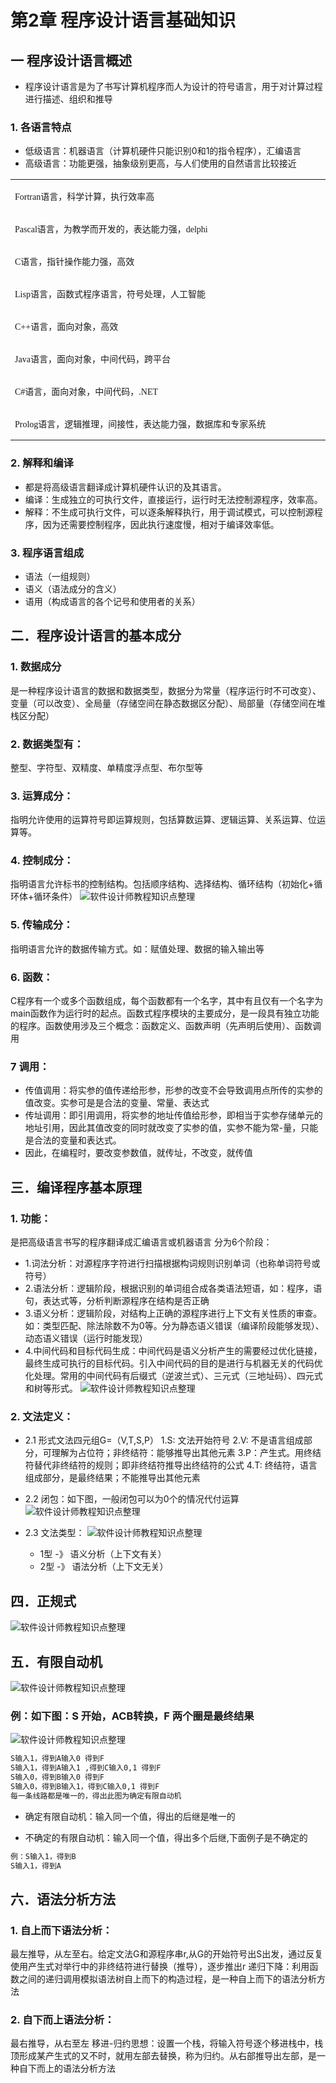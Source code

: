 # 第2章 程序设计语言基础知识

##  一  程序设计语言概述
- 程序设计语言是为了书写计算机程序而人为设计的符号语言，用于对计算过程进行描述、组织和推导


### 1. 各语言特点
- 低级语言：机器语言（计算机硬件只能识别0和1的指令程序），汇编语言
- 高级语言：功能更强，抽象级别更高，与人们使用的自然语言比较接近

<table width="568">
    <tbody>
        <tr class="firstRow">
            <td width="568" valign="top" style="padding: 0px 7px; border-width: 1px; border-color: windowtext;">
                <p>
                    <span style=";font-family:宋体;font-size:14px">Fortran<span style="font-family:宋体">语言，科学计算，执行效率高</span></span>
                </p>
            </td>
        </tr>
        <tr>
            <td width="568" valign="top" style="padding: 0px 7px; border-left-width: 1px; border-left-color: windowtext; border-right-width: 1px; border-right-color: windowtext; border-top: none; border-bottom-width: 1px; border-bottom-color: windowtext;">
                <p>
                    <span style=";font-family:宋体;font-size:14px">Pascal<span style="font-family:宋体">语言，为教学而开发的，表达能力强，</span><span style="font-family:Calibri">delphi</span></span>
                </p>
            </td>
        </tr>
        <tr>
            <td width="568" valign="top" style="padding: 0px 7px; border-left-width: 1px; border-left-color: windowtext; border-right-width: 1px; border-right-color: windowtext; border-top: none; border-bottom-width: 1px; border-bottom-color: windowtext;">
                <p>
                    <span style=";font-family:宋体;font-size:14px">C<span style="font-family:宋体">语言，指针操作能力强，高效</span></span>
                </p>
            </td>
        </tr>
        <tr>
            <td width="568" valign="top" style="padding: 0px 7px; border-left-width: 1px; border-left-color: windowtext; border-right-width: 1px; border-right-color: windowtext; border-top: none; border-bottom-width: 1px; border-bottom-color: windowtext;">
                <p>
                    <span style=";font-family:宋体;font-size:14px">Lisp<span style="font-family:宋体">语言，函数式程序语言，符号处理，人工智能</span></span>
                </p>
            </td>
        </tr>
        <tr>
            <td width="568" valign="top" style="padding: 0px 7px; border-left-width: 1px; border-left-color: windowtext; border-right-width: 1px; border-right-color: windowtext; border-top: none; border-bottom-width: 1px; border-bottom-color: windowtext;">
                <p>
                    <span style=";font-family:宋体;font-size:14px">C++<span style="font-family:宋体">语言，面向对象，高效</span></span>
                </p>
            </td>
        </tr>
        <tr>
            <td width="568" valign="top" style="padding: 0px 7px; border-left-width: 1px; border-left-color: windowtext; border-right-width: 1px; border-right-color: windowtext; border-top: none; border-bottom-width: 1px; border-bottom-color: windowtext;">
                <p>
                    <span style=";font-family:宋体;font-size:14px">Java<span style="font-family:宋体">语言，面向对象，中间代码，跨平台</span></span>
                </p>
            </td>
        </tr>
        <tr>
            <td width="568" valign="top" style="padding: 0px 7px; border-left-width: 1px; border-left-color: windowtext; border-right-width: 1px; border-right-color: windowtext; border-top: none; border-bottom-width: 1px; border-bottom-color: windowtext;">
                <p>
                    <span style=";font-family:宋体;font-size:14px">C#<span style="font-family:宋体">语言，面向对象，中间代码，</span><span style="font-family:Calibri">.NET</span></span>
                </p>
            </td>
        </tr>
        <tr>
            <td width="568" valign="top" style="padding: 0px 7px; border-left-width: 1px; border-left-color: windowtext; border-right-width: 1px; border-right-color: windowtext; border-top: none; border-bottom-width: 1px; border-bottom-color: windowtext;">
                <p>
                    <span style=";font-family:宋体;font-size:14px">Prolog<span style="font-family:宋体">语言，逻辑推理，间接性，表达能力强，数据库和专家系统</span></span>
                </p>
            </td>
        </tr>
    </tbody>
</table>

### 2. 解释和编译
- 都是将高级语言翻译成计算机硬件认识的及其语言。
- 编译：生成独立的可执行文件，直接运行，运行时无法控制源程序，效率高。
- 解释：不生成可执行文件，可以逐条解释执行，用于调试模式，可以控制源程序，因为还需要控制程序，因此执行速度慢，相对于编译效率低。

### 3. 程序语言组成
- 语法（一组规则）
- 语义（语法成分的含义）
- 语用（构成语言的各个记号和使用者的关系）

## 二．程序设计语言的基本成分

### 1.  数据成分
是一种程序设计语言的数据和数据类型，数据分为常量（程序运行时不可改变）、变量（可以改变）、全局量（存储空间在静态数据区分配）、局部量（存储空间在堆栈区分配）

### 2.  数据类型有：
整型、字符型、双精度、单精度浮点型、布尔型等

### 3.  运算成分：
指明允许使用的运算符号即运算规则，包括算数运算、逻辑运算、关系运算、位运算等。

### 4.  控制成分：
指明语言允许标书的控制结构。包括顺序结构、选择结构、循环结构（初始化+循环体+循环条件）
![软件设计师教程知识点整理](./images/2-2.png)

### 5.  传输成分：
指明语言允许的数据传输方式。如：赋值处理、数据的输入输出等

### 6.  函数：
C程序有一个或多个函数组成，每个函数都有一个名字，其中有且仅有一个名字为main函数作为运行时的起点。函数式程序模块的主要成分，是一段具有独立功能的程序。函数使用涉及三个概念：函数定义、函数声明（先声明后使用）、函数调用

### 7 调用：
- 传值调用：将实参的值传递给形参，形参的改变不会导致调用点所传的实参的值改变。实参可是是合法的变量、常量、表达式
- 传址调用：即引用调用，将实参的地址传值给形参，即相当于实参存储单元的地址引用，因此其值改变的同时就改变了实参的值，实参不能为常-量，只能是合法的变量和表达式。
- 因此，在编程时，要改变参数值，就传址，不改变，就传值

## 三．编译程序基本原理
### 1.  功能：
是把高级语言书写的程序翻译成汇编语言或机器语言
分为6个阶段：
- 1.词法分析：对源程序字符进行扫描根据构词规则识别单词（也称单词符号或符号）
- 2.语法分析：逻辑阶段，根据识别的单词组合成各类语法短语，如：程序，语句，表达式等，分析判断源程序在结构是否正确
- 3.语义分析：逻辑阶段，对结构上正确的源程序进行上下文有关性质的审查。如：类型匹配、除法除数不为0等。分为静态语义错误（编译阶段能够发现）、动态语义错误（运行时能发现）
- 4.中间代码和目标代码生成：中间代码是语义分析产生的需要经过优化链接，最终生成可执行的目标代码。引入中间代码的目的是进行与机器无关的代码优化处理。常用的中间代码有后缀式（逆波兰式）、三元式（三地址码）、四元式和树等形式。
![软件设计师教程知识点整理](./images/2-2.png)



### 2.  文法定义：
- 2.1 形式文法四元组G=（V,T,S,P）
    1.S: 文法开始符号
    2.V: 不是语言组成部分，可理解为占位符；非终结符：能够推导出其他元素
    3.P：产生式。用终结符替代非终结符的规则；即非终结符推导出终结符的公式
    4.T: 终结符，语言组成部分，是最终结果；不能推导出其他元素

- 2.2 闭包：如下图，一般闭包可以为0个的情况代付运算
![软件设计师教程知识点整理](./images/2-4.png)

- 2.3 文法类型：
![软件设计师教程知识点整理](./images/2-5.png)
    - 1型 -》 语义分析（上下文有关）
    - 2型 -》 语法分析（上下文无关）


## 四．正规式
![软件设计师教程知识点整理](./images/2-6.png)


## 五．有限自动机
![软件设计师教程知识点整理](./images/2-7.png)


### 例：如下图：S 开始，ACB转换，F 两个圈是最终结果
![软件设计师教程知识点整理](./images/2-8.png)
```txt
S输入1，得到A输入0 得到F
S输入1，得到A输入1 ,得到C输入0,1 得到F
S输入0，得到B输入0 得到F
S输入0，得到B输入1，得到C输入0,1 得到F
每一条线路都是唯一的，得出此图为确定有限自动机
```

- 确定有限自动机：输入同一个值，得出的后继是唯一的

- 不确定的有限自动机：输入同一个值，得出多个后继,下面例子是不确定的
```txt
例：S输入1，得到B
S输入1，得到A
```

## 六．语法分析方法

### 1. 自上而下语法分析：
最左推导，从左至右。给定文法G和源程序串r,从G的开始符号出S出发，通过反复使用产生式对举行中的非终结符进行替换（推导），逐步推出r
递归下降：利用函数之间的递归调用模拟语法树自上而下的构造过程，是一种自上而下的语法分析方法

### 2. 自下而上语法分析：
最右推导，从右至左
移进-归约思想：设置一个栈，将输入符号逐个移进栈中，栈顶形成某产生式的又不时，就用左部去替换，称为归约。从右部推导出左部，是一种自下而上的语法分析方法